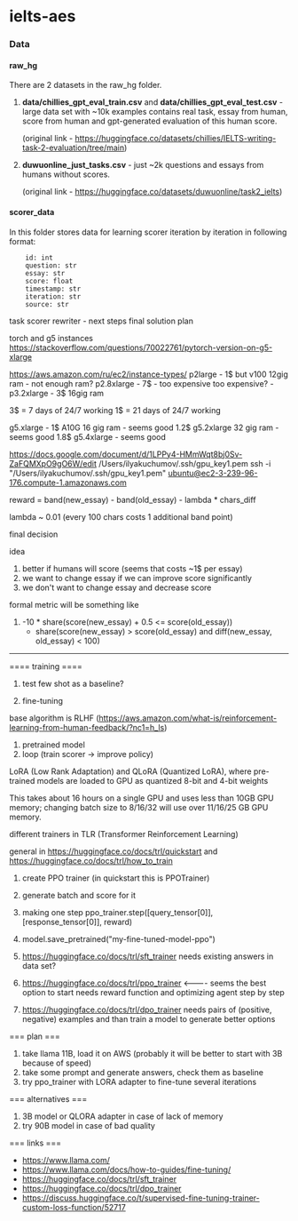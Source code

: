 # ielts-aes

### Data

#### raw_hg
There are 2 datasets in the raw_hg folder. 
1. **data/chillies_gpt_eval_train.csv** and **data/chillies_gpt_eval_test.csv** - large data set with ~10k examples contains
   real task, essay from human, score from human and gpt-generated evaluation of this human score.

   (original link - https://huggingface.co/datasets/chillies/IELTS-writing-task-2-evaluation/tree/main)

2. **duwuonline_just_tasks.csv** - just ~2k questions and essays from humans without scores.
   
   (original link - https://huggingface.co/datasets/duwuonline/task2_ielts)

#### scorer_data
In this folder stores data for learning scorer iteration by
iteration in following format:

```
    id: int
    question: str
    essay: str
    score: float
    timestamp: str
    iteration: str
    source: str
```

task
scorer
rewriter - next steps
final solution plan


torch and g5 instances
https://stackoverflow.com/questions/70022761/pytorch-version-on-g5-xlarge


https://aws.amazon.com/ru/ec2/instance-types/
p2large - 1$ but v100 12gig ram - not enough ram?
p2.8xlarge - 7$ - too expensive
too expensive? - p3.2xlarge - 3$  16gig ram

3$ = 7 days of 24/7 working
1$ = 21 days of 24/7 working

g5.xlarge - 1$ A10G 16 gig ram - seems good
1.2$ g5.2xlarge 32 gig ram - seems good
1.8$ g5.4xlarge - seems good



https://docs.google.com/document/d/1LPPy4-HMmWqt8bj0Sv-ZaFQMXpO9gO6W/edit
/Users/ilyakuchumov/.ssh/gpu_key1.pem
ssh -i "/Users/ilyakuchumov/.ssh/gpu_key1.pem" ubuntu@ec2-3-239-96-176.compute-1.amazonaws.com

reward = band(new_essay) - band(old_essay) - lambda * chars_diff

lambda ~ 0.01 (every 100 chars costs 1 additional band point)

final decision 

idea
1) better if humans will score (seems that costs ~1$ per essay)
2) we want to change essay if we can improve score significantly
3) we don't want to change essay and decrease score

formal metric will be something like
1) -10 * share(score(new_essay) + 0.5 <= score(old_essay)) 
    + share(score(new_essay) > score(old_essay) and diff(new_essay, old_essay) < 100)

------------------------------------------

==== training ==== 

1. test few shot as a baseline?

2. fine-tuning

base algorithm is RLHF (https://aws.amazon.com/what-is/reinforcement-learning-from-human-feedback/?nc1=h_ls)

1) pretrained model 
2) loop (train scorer -> improve policy)

LoRA (Low Rank Adaptation) and QLoRA (Quantized LoRA), where pre-trained models are loaded to GPU
as quantized 8-bit and 4-bit weights

This takes about 16 hours on a single GPU and uses less than 10GB GPU memory;
changing batch size to 8/16/32 will use over 11/16/25 GB GPU memory.

different trainers in TLR (Transformer Reinforcement Learning)

general in https://huggingface.co/docs/trl/quickstart and https://huggingface.co/docs/trl/how_to_train
1) create PPO trainer (in quickstart this is PPOTrainer)
2) generate batch and score for it
3) making one step ppo_trainer.step([query_tensor[0]], [response_tensor[0]], reward)
4) model.save_pretrained("my-fine-tuned-model-ppo") 

1) https://huggingface.co/docs/trl/sft_trainer
   needs existing answers in data set?
2) https://huggingface.co/docs/trl/ppo_trainer   <---- seems the best option to start
   needs reward function and optimizing agent step by step
3) https://huggingface.co/docs/trl/dpo_trainer 
   needs pairs of (positive, negative) examples and than train a model to generate better options

=== plan ===
1) take llama 11B, load it on AWS (probably it will be better to start with 3B because of speed)
2) take some prompt and generate answers, check them as baseline
3) try ppo_trainer with LORA adapter to fine-tune several iterations

=== alternatives ===
1) 3B model or QLORA adapter in case of lack of memory
2) try 90B model in case of bad quality






=== links ===
- https://www.llama.com/
- https://www.llama.com/docs/how-to-guides/fine-tuning/
- https://huggingface.co/docs/trl/sft_trainer
- https://huggingface.co/docs/trl/dpo_trainer
- https://discuss.huggingface.co/t/supervised-fine-tuning-trainer-custom-loss-function/52717


